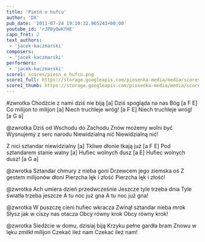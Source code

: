 ```yaml
---
title: 'Pieśń o hufcu'
author: 'DX'
pub_date: '2011-07-24 19:10:32.965243+00:00'
youtube_id: 'rJP0yOwKfHE'
capo_fret: 2
text_authors:
 - 'jacek-kaczmarski'
composers:
 - 'jacek-kaczmarski'
performers:
 - 'jacek-kaczmarski'
score1: scores/piesn_o_hufcu.png
score1_full: https://storage.googleapis.com/piosenka-media/media/scores/piesn_o_hufcu.png
score1_thumb: https://storage.googleapis.com/piosenka-media/media/scores/piesn_o_hufcu.png.180x0_q85_upscale.jpg
---
```


#zwrotka
Chodźcie z nami dziś nie biją [a]
Dziś spogląda na nas Bóg [a F E]
Co milijon to milijon [a]
Niech truchleje wróg! [a F E]
Niech truchleje wróg! [a G a]

@zwrotka
Dziś od Wschodu do Zachodu
Znów możemy wolni być
Wysnujemy z serc narodu
Niewidzialną nić
Niewidzialną nić!

Z nici sztandar niewidzialny [a]
Tkliwe dłonie tkają już [a F E]
Pod sztandarem stanie walny [a]
Hufiec wolnych dusz [a E]
Hufiec wolnych dusz!  [a G a]

@zwrotka
Sztandar chmury z nieba goni
Drzewcem jego ziemska oś
Z gestem milijonów dłoni
Pierzcha lęk i złość
Pierzcha lęk i złość!

@zwrotka
Ach umiera dzień przedwcześnie
Jeszcze tyle trzeba dnia
Tyle światła trzeba jeszcze
A tu noc już gna
A tu noc już gna!

@zwrotka
W puszczę cieni hufiec wkracza
Zwinął sztandar nieba mrok
Słysz jak w ciszy nas otacza
Obcy równy krok
Obcy równy krok!

@zwrotka
Siedźcie w domu, dzisiaj biją
Krzyku pełne gardła bram
Znowu w lęku zmilkł milijon
Czekać ileż nam
Czekać ileż nam!